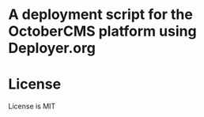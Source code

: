 A deployment script for the OctoberCMS platform using Deployer.org
===

License
===
License is MIT

